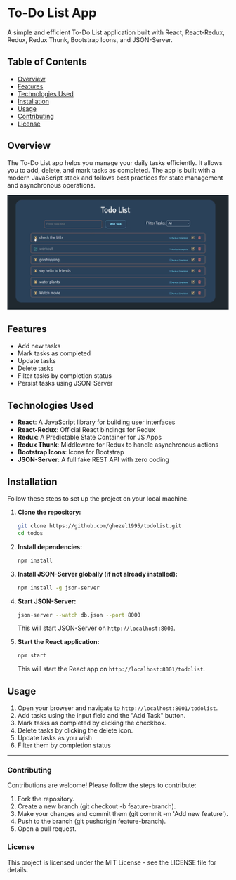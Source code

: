 # To-Do List App

A simple and efficient To-Do List application built with React, React-Redux, Redux, Redux Thunk, Bootstrap Icons, and JSON-Server.

## Table of Contents

- [Overview](#overview)
- [Features](#features)
- [Technologies Used](#technologies-used)
- [Installation](#installation)
- [Usage](#usage)
- [Contributing](#contributing)
- [License](#license)

## Overview

The To-Do List app helps you manage your daily tasks efficiently. It allows you to add, delete, and mark tasks as completed. The app is built with a modern JavaScript stack and follows best practices for state management and asynchronous operations.

![App Preview](./public/todo.png)

## Features

- Add new tasks
- Mark tasks as completed
- Update tasks
- Delete tasks
- Filter tasks by completion status
- Persist tasks using JSON-Server

## Technologies Used

- **React**: A JavaScript library for building user interfaces
- **React-Redux**: Official React bindings for Redux
- **Redux**: A Predictable State Container for JS Apps
- **Redux Thunk**: Middleware for Redux to handle asynchronous actions
- **Bootstrap Icons**: Icons for Bootstrap
- **JSON-Server**: A full fake REST API with zero coding

## Installation

Follow these steps to set up the project on your local machine.

1. **Clone the repository:**

   ```bash
   git clone https://github.com/ghezel1995/todolist.git
   cd todos
   ```

2. **Install dependencies:**

   ```bash
   npm install
   ```

3. **Install JSON-Server globally (if not already installed):**

   ```bash
   npm install -g json-server
   ```

4. **Start JSON-Server:**

   ```bash
   json-server --watch db.json --port 8000
   ```

   This will start JSON-Server on `http://localhost:8000`.

5. **Start the React application:**

   ```bash
   npm start
   ```

   This will start the React app on `http://localhost:8001/todolist`.

## Usage

1. Open your browser and navigate to `http://localhost:8001/todolist`.
2. Add tasks using the input field and the "Add Task" button.
3. Mark tasks as completed by clicking the checkbox.
4. Delete tasks by clicking the delete icon.
5. Update tasks as you wish
6. Filter them by completion status

---

### Contributing

Contributions are welcome! Please follow the steps to contribute:

1. Fork the repository.
2. Create a new branch (git checkout -b feature-branch).
3. Make your changes and commit them (git commit -m 'Add new feature').
4. Push to the branch (git pushorigin feature-branch).
5. Open a pull request.

### License

This project is licensed under the MIT License - see the LICENSE file for details.

